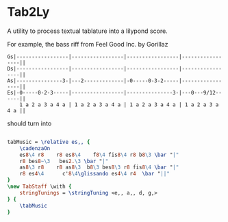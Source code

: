# Tab2Ly
A utility to process textual tablature into a lilypond score.


For example, the bass riff from Feel Good Inc. by Gorillaz
```
Gs|-----------------|-----------------|-----------------|-----------------||
Ds|-----------------|-----------------|-----------------|-----------------||
As|---------------3-|---2-------------|-0-----0-3-2-----|-----------------||
Es|-0-----0-2-3-----|-----------------|---------------3-|---0---9/12------||
    1 a 2 a 3 a 4 a | 1 a 2 a 3 a 4 a | 1 a 2 a 3 a 4 a | 1 a 2 a 3 a 4 a ||
```
should turn into
```lilypond

tabMusic = \relative es,, {
	\cadenzaOn 
	es8\4 r8    r8 es8\4    f8\4 fis8\4 r8 b8\3 \bar "|"
	r8 bes8~\3   bes2.\3 \bar "|"
	as8\3 r8    r8 as8\3  b8\3 bes8\3 r8 fis8\4 \bar "|"
	r8 es4\4      c'8\4\glissando es4\4 r4  \bar "||"
}
\new TabStaff \with {
	stringTunings = \stringTuning <e,, a,, d, g,>
} {
	\tabMusic
}
```
